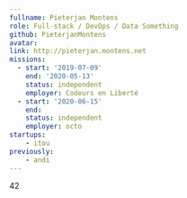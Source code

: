 ```yaml
---
fullname: Pieterjan Montens
role: Full-stack / DevOps / Data Something
github: PieterjanMontens
avatar: 
link: http://pieterjan.montens.net
missions:
  - start: '2019-07-09'
    end: '2020-05-13'
    status: independent
    employer: Codeurs en Liberté
  - start: '2020-06-15'
    end:
    status: independent
    employer: octo
startups:
    - itou
previously:
    - andi
---
```


42
